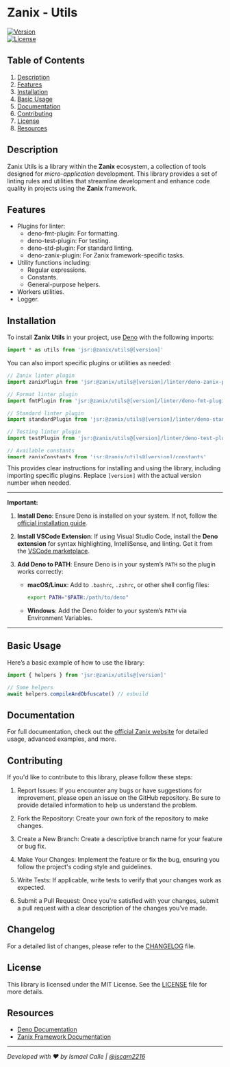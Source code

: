 # Zanix - Utils

[![Version](https://img.shields.io/badge/version-v1.0.0-blue.svg)](https://github.com/yourusername/zanix-[library_name]/releases)\
[![License](https://img.shields.io/badge/license-MIT-green.svg)](https://opensource.org/licenses/MIT)

## Table of Contents

1. [Description](#description)
2. [Features](#features)
3. [Installation](#installation)
4. [Basic Usage](#basic-usage)
5. [Documentation](#documentation)
6. [Contributing](#contributing)
7. [License](#license)
8. [Resources](#resources)

## Description

Zanix Utils is a library within the **Zanix** ecosystem, a collection of tools designed for _micro-application_ development. This library provides a set of linting rules and utilities that streamline development and enhance code quality in projects using the **Zanix** framework.

## Features

- Plugins for linter:
  - deno-fmt-plugin: For formatting.
  - deno-test-plugin: For testing.
  - deno-std-plugin: For standard linting.
  - deno-zanix-plugin: For Zanix framework-specific tasks.
- Utility functions including:
  - Regular expressions.
  - Constants.
  - General-purpose helpers.
- Workers utilities.
- Logger.

## Installation

To install **Zanix Utils** in your project, use [Deno](https://deno.com/) with the following imports:

```ts
import * as utils from 'jsr:@zanix/utils@[version]'
```

You can also import specific plugins or utilities as needed:

<style>
  pre code {
    max-height: 200px;
    overflow-y: auto;
    display: block;
  }
</style>

```ts
// Zanix linter plugin
import zanixPlugin from 'jsr:@zanix/utils@[version]/linter/deno-zanix-plugin'

// Format linter plugin
import fmtPlugin from 'jsr:@zanix/utils@[version]/linter/deno-fmt-plugin'

// Standard linter plugin
import standardPlugin from 'jsr:@zanix/utils@[version]/linter/deno-standard-plugin'

// Testing linter plugin
import testPlugin from 'jsr:@zanix/utils@[version]/linter/deno-test-plugin'

// Available constants
import zanixConstants from 'jsr:@zanix/utils@[version]/constants'

// Regular expressions
import zanixRegex from 'jsr:@zanix/utils@[version]/regex'

// Logger
import zanixLogger, { Logger } from 'jsr:@zanix/utils@[version]/logger'

// Helpers
import * as zanixHelpers from 'jsr:@zanix/utils@[version]/helpers'

// Testing utilities
import * as zanixTesting from 'jsr:@zanix/utils@[version]/testing'

// Workers
import * as zanixWorkers from 'jsr:@zanix/utils@[version]/workers'

// Errors
import * as zanixErrors from 'jsr:@zanix/utils@[version]/errors'
```

This provides clear instructions for installing and using the library, including importing specific plugins. Replace `[version]` with the actual version number when needed.

---

**Important:**

1. **Install Deno**: Ensure Deno is installed on your system. If not, follow the [official installation guide](https://docs.deno.com/runtime/getting_started/installation).

2. **Install VSCode Extension**: If using Visual Studio Code, install the **Deno extension** for syntax highlighting, IntelliSense, and linting. Get it from the [VSCode marketplace](https://marketplace.visualstudio.com/items?itemName=denoland.vscode-deno).

3. **Add Deno to PATH**: Ensure Deno is in your system’s `PATH` so the plugin works correctly:
   - **macOS/Linux**: Add to `.bashrc`, `.zshrc`, or other shell config files:
     ```bash
     export PATH="$PATH:/path/to/deno"
     ```
   - **Windows**: Add the Deno folder to your system’s `PATH` via Environment Variables.

---

## Basic Usage

Here’s a basic example of how to use the library:

```typescript
import { helpers } from 'jsr:@zanix/utils@[version]'

// Some helpers
await helpers.compileAndObfuscate() // esbuild
```

## Documentation

For full documentation, check out the [official Zanix website](https://github.com/zanix-io) for detailed usage, advanced examples, and more.

## Contributing

If you'd like to contribute to this library, please follow these steps:

1. Report Issues: If you encounter any bugs or have suggestions for improvement, please open an issue on the GitHub repository. Be sure to provide detailed information to help us understand the problem.

2. Fork the Repository: Create your own fork of the repository to make changes.

3. Create a New Branch: Create a descriptive branch name for your feature or bug fix.

4. Make Your Changes: Implement the feature or fix the bug, ensuring you follow the project's coding style and guidelines.

5. Write Tests: If applicable, write tests to verify that your changes work as expected.

6. Submit a Pull Request: Once you're satisfied with your changes, submit a pull request with a clear description of the changes you’ve made.

## Changelog

For a detailed list of changes, please refer to the [CHANGELOG](./docs/CHANGELOG.md) file.

## License

This library is licensed under the MIT License. See the [LICENSE](./docs/LICENSE) file for more details.

## Resources

- [Deno Documentation](https://docs.deno.com/)
- [Zanix Framework Documentation](https://github.com/zanix-io)

---

_Developed with ❤️ by Ismael Calle | [@iscam2216](https://github.com/iscam2216)_
